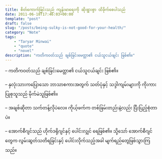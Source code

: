 ```yaml
---
title: စိတ်ကောက်ခြင်းသည် ကျန်းမာရေးကို ဆိုးရွားစွာ ထိခိုက်စေပါသည်
date: 2011-06-18T17:46:03+00:00
template: "post"  
draft: false  
slug: "/posts/being-sulky-is-not-good-for-your-health/"  
category: "Note"
tags:
    - "Taryar Minwai"
    - "quote"
    - "novel"
description: "ကတိကဝတ်သည် ချစ်ခြင်းမေတ္တာ၏ ငယ်သူငယ်ချင်း ဖြစ်၏။"
---
```

&#8211; ကတိကဝတ်သည် ချစ်ခြင်းမေတ္တာ၏ ငယ်သူငယ်ချင်း ဖြစ်၏။
  
&#8211; နှလုံးသားကပြောသော ဘာသာစကားအတွက် သတ်ပုံနှင့် သဒ္ဒါကျမ်းများကို ကိုးကားပြုစုသူသည် မိုက်မဲသူဖြစ်၏။
  
&#8211; အချစ်ဆိုတာ သက်တန့်လိုပဲလေ။ ကိုယ့်ဖက်က တစ်ခြမ်းတည်းနဲ့လည်း ပြီးပြည့်စုံတာပဲ။
  
&#8211; အောက်စီဂျင်သည် ဟိုက်ဒရိုဂျင်နှင့် ပေါင်းလျှင် ရေဖြစ်၏။ သို့သော် အောက်စီဂျင်တွေက လွမ်းဆွတ်သတိရခြင်းနှင့် ပေါင်းလိုက်သည့်အခါ မျက်ရည်တွေဖြစ်သွားကြသည်။